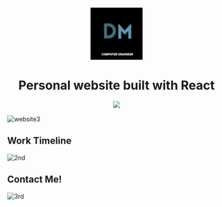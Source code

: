 <p align="center">
  <img  width="120px" height="120px" alt="logo" src="./src/img/logo.png">
</p>
<h1 align="center">Personal website built with React</h1>

<p align="center">
  <img src="https://api.netlify.com/api/v1/badges/bc438b2e-9f12-4bbe-987e-d36fcef20a2f/deploy-status">
</p>
<img width="952" alt="website3" src="https://user-images.githubusercontent.com/32966645/152614815-dd65dc40-d881-4ef4-aba8-0238e6b38df6.png">

## Work Timeline
<img width="959" alt="2nd" src="https://user-images.githubusercontent.com/32966645/177350719-5fbb4822-015a-42ff-bde5-663da71b2cbd.png">

## Contact Me!
<img width="960" alt="3rd" src="https://user-images.githubusercontent.com/32966645/177351280-7442d926-9370-4c14-8339-f029eee7d42a.png">
